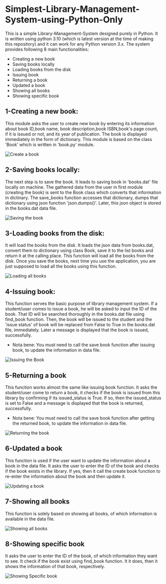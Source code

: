 # Simplest-Library-Management-System-using-Python-Only

This is a simple Library-Management-System designed purely in Python. It is written using python 3.10 (which is latest version at the time of making this repository) and it can work for any Python version 3.x. The system provides following 8 main functionalities:
* Creating a new book
* Saving books locally
* Loading books from the disk
* Issuing book
* Returning a book
* Updated a book
* Showing all books
* Showing specific book

## 1-Creating a new book:
This module asks the user to create new book by entering its information about book ID,book name, book description,book ISBN,book's page count, if it is issued or not, and its year of publication. The book is displayed immediately in the form of dictionary. This module is based on the class 'Book' which is written in 'book.py' module. 

![Create a book](https://user-images.githubusercontent.com/44564025/173081429-4af886d1-2524-4001-aac5-26f521155c06.png)

## 2-Saving books locally:
The next step is to save the book. It leads to saving book in 'books.dat' file locally on machine. The gathered data from the user in first module (creating the book) is sent to the Book class which converts that information in dictinary. The save_books function accesses that dictionary, dumps that dictionary using json function 'json.dumps()'. Later, this json object is stored in the books.dat data file.

![Saving the book](https://user-images.githubusercontent.com/44564025/173081512-27134982-7743-4db3-b143-2bebe42cc298.png)

## 3-Loading books from the disk:
It will load the books from the disk. It loads the json data from books.dat, convert them to dictionary using class Book, save it to the list books and return it at the calling place. This function will load all the books from the disk. Once you save the books, next time you use the application, you are just supposed to load all the books using this function.

![Loading all books](https://user-images.githubusercontent.com/44564025/173081549-da895b27-117d-457b-977e-41fed5576e88.png)

## 4-Issuing book:
This function serves the basic purpose of library management system. If a student/user comes to issue a book, he will be asked to input the ID of the book. That ID will be searched thoroughly in the books.dat file using find_book function. Then, the book will be issued to the student and the 'issue status' of book will be replaced from False to True in the books.dat file, immediately. Later a message is displayed that the book is issued, successfully.
* Nota bene: You must need to call the save book function after issuing book, to update the information in data file.

![Issuing the Book](https://user-images.githubusercontent.com/44564025/173081598-13b98a7b-9b19-450a-b21b-420c72ffd37f.png)

## 5-Returning a book
This function works almost the same like issuing book function. It asks the student/user come to return a book, it checks if the book is issued from this library by confirming if its issued_status is True. If so, then the issued_status is set to False and a message is displayed that the book is returned, successfully.
* Nota bene: You must need to call the save book function after getting the returned book, to update the information in data file.

![Returning the book](https://user-images.githubusercontent.com/44564025/173081666-fc82026d-9ceb-428d-81b3-add9ec490822.png)

## 6-Updated a book
This function is used if the user want to update the information about a book in the data file. It asks the user to enter the ID of the book and checks if the book exists in the library. If yes, then it call the create book function to re-enter the information about the book and then update it.

![Updating a book](https://user-images.githubusercontent.com/44564025/173082022-95e15c2d-dd88-4ca2-92f3-3780944f43ca.png)

## 7-Showing all books
This function is solely based on showing all books, of which information is available in the data file.

![Showing all books](https://user-images.githubusercontent.com/44564025/173082071-c46ce04b-6750-4281-ba04-a254b2095460.png)

## 8-Showing specific book
It asks the user to enter the ID of the book, of which information they want to see. It check if the book exist using find_book function. It it does, then it shows the information of that book, respectively.

![Showing Specific book](https://user-images.githubusercontent.com/44564025/173082147-15307776-27e6-49da-8f94-e3175786072d.png)


